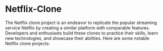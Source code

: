 # Netflix-Clone
The Netflix clone project is an endeavor to replicate the popular streaming service Netflix by creating a similar platform with comparable features. Developers and enthusiasts build these clones to practice their skills, learn new technologies, and showcase their abilities. Here are some notable Netflix clone projects:

